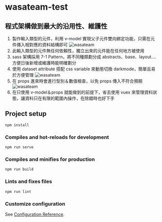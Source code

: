 # wasateam-test

## 程式架構做到最大的沿用性、維護性
1. 製作輸入類型的元件，利用 v-model 實現父子元件雙向綁定功能，只需在元件傳入相對應的資料結構即可
![wasateam](https://firebasestorage.googleapis.com/v0/b/v-note-86a34.appspot.com/o/scenes%2F%E6%88%AA%E5%9C%96%202022-04-18%20%E4%B8%8B%E5%8D%889.29.19.png?alt=media&token=8d6e1f44-f52c-4451-80af-88f2914c28fc)
2. 此輸入類型的元件無任何依賴性，獨立出來的元件能在任何地方被使用
3. sass 架構採用 7-1 Pattern，將不同種類劃分成 abstracts、base、layout.... 方便日後新增或維護時能明確劃分
4. 使用 dataset attribute 搭配 css variable 來動態切換 darkmode，簡單且易於方便管理
![wasateam](https://firebasestorage.googleapis.com/v0/b/v-note-86a34.appspot.com/o/scenes%2F%E6%88%AA%E5%9C%96%202022-04-18%20%E4%B8%8B%E5%8D%889.36.56.png?alt=media&token=4863e325-7098-4b08-a070-71ac96cb0639)
5. 在 props 進來時會進行型別＆數值檢查，以免 props 傳入不符合預期 
![wasateam](https://firebasestorage.googleapis.com/v0/b/v-note-86a34.appspot.com/o/scenes%2F%E6%88%AA%E5%9C%96%202022-04-18%20%E4%B8%8B%E5%8D%889.41.05.png?alt=media&token=270a7610-33b4-4b23-b94f-7451dfdf51cc)
6. 在只使用 v-model＆props 就能做到的前提下，省去使用 vuex 來管理資料狀態，讓資料只在有限的範圍內操作，在除錯時也好下手

## Project setup
```
npm install
```

### Compiles and hot-reloads for development
```
npm run serve
```

### Compiles and minifies for production
```
npm run build
```

### Lints and fixes files
```
npm run lint
```

### Customize configuration
See [Configuration Reference](https://cli.vuejs.org/config/).
